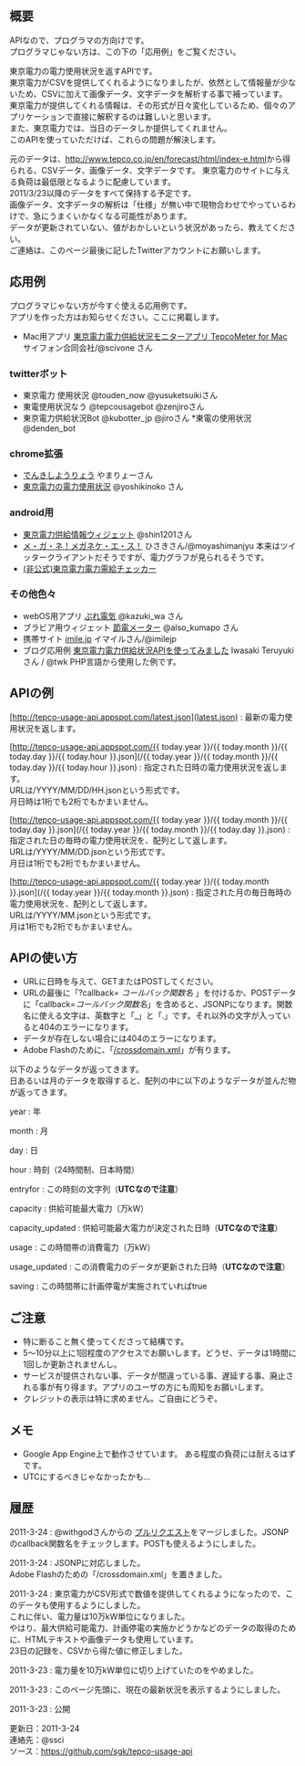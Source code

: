 ## 概要

APIなので、プログラマの方向けです。  
プログラマじゃない方は、この下の「応用例」をご覧ください。

東京電力の電力使用状況を返すAPIです。  
東京電力がCSVを提供してくれるようになりましたが、依然として情報量が少ないため、CSVに加えて画像データ、文字データを解析する事で補っています。  
東京電力が提供してくれる情報は、その形式が日々変化しているため、個々のアプリケーションで直接に解釈するのは難しいと思います。  
また、東京電力では、当日のデータしか提供してくれません。  
このAPIを使っていただけば、これらの問題が解決します。  

元のデータは、<http://www.tepco.co.jp/en/forecast/html/index-e.html>から得られる、CSVデータ、画像データ、文字データです。
東京電力のサイトに与える負荷は最低限となるように配慮しています。  
2011/3/23以降のデータをすべて保持する予定です。  
画像データ、文字データの解析は「仕様」が無い中で現物合わせでやっているわけで、急にうまくいかなくなる可能性があります。  
データが更新されていない、値がおかしいという状況があったら、教えてください。  
ご連絡は、このページ最後に記したTwitterアカウントにお願いします。  


## 応用例

プログラマじゃない方が今すぐ使える応用例です。  
アプリを作った方はお知らせください。ここに掲載します。  

* Mac用アプリ [東京電力電力供給状況モニターアプリ TepcoMeter for Mac](http://scivone.com/info/2011/201103004.html) サイフォン合同会社/@scivone さん

### twitterボット

* 東京電力 使用状況 @touden_now @yusuketsuikiさん
* 東電使用状況なう @tepcousagebot @zenjiroさん
* 東京電力供給状況Bot @kubotter_jp @jiroさん
*東電の使用状況 @denden_bot

### chrome拡張
* [でんきしようりょう](https://chrome.google.com/extensions/detail/lfmonelbfopoomjhfdkgncjgdaacakng) やまりょーさん
* [東京電力の電力使用状況](https://chrome.google.com/webstore/detail/gnocfjmldbnlkjkolgdbogpobnmdhpjn) @yoshikinoko さん

### android用

* [東京電力供給情報ウィジェット](https://market.android.com/details?id=org.ydeb.android.tepcousage) @shin1201さん
* [メ・ガ・ネ！メガネケ・エ・ス！](https://market.android.com/details?id=jp.rsn.meganecase)  ひさきさん/@moyashimanjyu 本来はツイッタークライアントだそうですが、電力グラフが見られるそうです。
* [(非公式)東京電力電力需給チェッカー](https://market.android.com/details?id=me.nakaya.dev.tepcooalert)

### その他色々

* webOS用アプリ [ぷれ電気](http://d.hatena.ne.jp/LOT/20110324/1300937280) @kazuki_wa さん
* ブラビア用ウィジェット [節電メーター](http://d.hatena.ne.jp/kumapo/20110324) @also_kumapo さん
* 携帯サイト [imile.jp](http://imile.jp/tepco) イマイルさん/@imilejp
* ブログ応用例 [東京電力電力供給状況APIを使ってみました](http://nonn-et-twk.net/twk/node/357)  Iwasaki Teruyukiさん / @twk PHP言語から使用した例です。

## APIの例

[http://tepco-usage-api.appspot.com/latest.json](latest.json)
: 最新の電力使用状況を返します。

[http://tepco-usage-api.appspot.com/{{ today.year }}/{{ today.month }}/{{ today.day }}/{{ today.hour }}.json](/{{ today.year }}/{{ today.month }}/{{ today.day }}/{{ today.hour }}.json)
:   指定された日時の電力使用状況を返します。  
    URLは/YYYY/MM/DD/HH.jsonという形式です。  
    月日時は1桁でも2桁でもかまいません。

[http://tepco-usage-api.appspot.com/{{ today.year }}/{{ today.month }}/{{ today.day }}.json](/{{ today.year }}/{{ today.month }}/{{ today.day }}.json)
:   指定された日の毎時の電力使用状況を、配列として返します。  
    URLは/YYYY/MM/DD.jsonという形式です。  
    月日は1桁でも2桁でもかまいません。

[http://tepco-usage-api.appspot.com/{{ today.year }}/{{ today.month }}.json](/{{ today.year }}/{{ today.month }}.json)
:   指定された月の毎日毎時の電力使用状況を、配列として返します。  
    URLは/YYYY/MM.jsonという形式です。  
    月は1桁でも2桁でもかまいません。

## APIの使い方

* URLに日時を与えて、GETまたはPOSTしてください。
* URLの最後に「?callback= *コールバック関数名* 」を付けるか、POSTデータに「callback=*コールバック関数名*」を含めると、JSONPになります。関数名に使える文字は、英数字と「_」と「.」です。それ以外の文字が入っていると404のエラーになります。
* データが存在しない場合には404のエラーになります。
* Adobe Flashのために、「[/crossdomain.xml](/crossdomain.xml)」が有ります。

以下のようなデータが返ってきます。  
日あるいは月のデータを取得すると、配列の中に以下のようなデータが並んだ物が返ってきます。


year
: 年

month
: 月

day
: 日

hour
: 時刻（24時間制、日本時間）

entryfor
: この時刻の文字列（**UTCなので注意**）

capacity
: 供給可能最大電力（万kW）

capacity_updated
: 供給可能最大電力が決定された日時（**UTCなので注意**）

usage
: この時間帯の消費電力（万kW）

usage_updated
: この消費電力のデータが更新された日時（**UTCなので注意**）

saving
: この時間帯に計画停電が実施されていればtrue


## ご注意

* 特に断ること無く使ってくださって結構です。
* 5〜10分以上に1回程度のアクセスでお願いします。どうせ、データは1時間に1回しか更新されませんし。
* サービスが提供されない事、データが間違っている事、遅延する事、廃止される事が有り得ます。アプリのユーザの方にも周知をお願いします。
* クレジットの表示は特に求めません。ご自由にどうぞ。

## メモ

* Google App Engine上で動作させています。 ある程度の負荷には耐えるはずです。
* UTCにするべきじゃなかったかも…

## 履歴 


2011-3-24
: @withgodさんからの [プルリクエスト](https://github.com/sgk/tepco-usage-api/pull/1)をマージしました。JSONPのcallback関数名をチェックします。POSTも使えるようにしました。


2011-3-24
:   JSONPに対応しました。  
    Adobe Flashのための「/crossdomain.xml」を置きました。

2011-3-24
:   東京電力がCSV形式で数値を提供してくれるようになったので、このデータも使用するようにしました。  
    これに伴い、電力量は10万kW単位になりました。  
    やはり、最大供給可能電力、計画停電の実施かどうかなどのデータの取得のために、HTMLテキストや画像データも使用しています。  
    23日の記録を、CSVから得た値に修正しました。

2011-3-23
: 電力量を10万kW単位に切り上げていたのをやめました。

2011-3-23
: このページ先頭に、現在の最新状況を表示するようにしました。

2011-3-23
: 公開


更新日：2011-3-24  
連絡先：@ssci  
ソース：<https://github.com/sgk/tepco-usage-api>